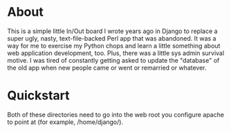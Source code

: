 About
=====
This is a simple little In/Out board I wrote years ago in Django to replace a super ugly, nasty, text-file-backed Perl app that was abandoned.  It was a way for me to exercise my Python chops and learn a little something about web application development, too.  Plus, there was a little sys admin survival motive.  I was tired of constantly getting asked to update the "database" of the old app when new people came or went or remarried or whatever.

Quickstart
==========
Both of these directories need to go into the web root you configure apache to point at (for example, /home/django/).
